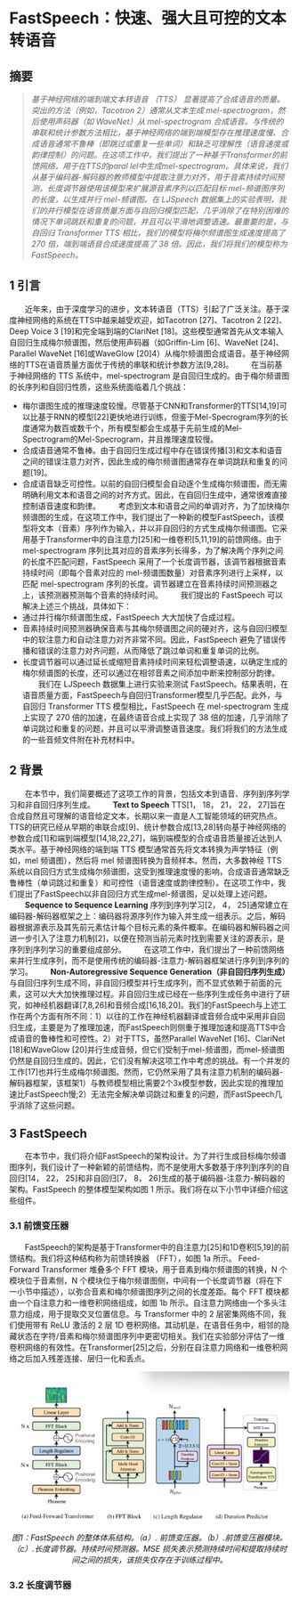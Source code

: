 # FastSpeech：快速、强大且可控的文本转语音
## 摘要
>*基于神经网络的端到端文本转语音 （TTS） 显著提高了合成语音的质量。突出的方法（例如，Tacotron 2）通常从文本生成 mel-spectrogram，然后使用声码器（如 WaveNet）从 mel-spectrogram 合成语音。与传统的串联和统计参数方法相比，基于神经网络的端到端模型存在推理速度慢、合成语音通常不鲁棒（即跳过或重复一些单词）和缺乏可理解性（语音速度或韵律控制）的问题。在这项工作中，我们提出了一种基于Transformer的前馈网络，用于在TTS的paral lel中生成mel-spectrogram。具体来说，我们从基于编码器-解码器的教师模型中提取注意力对齐，用于音素持续时间预测，长度调节器使用该模型来扩展源音素序列以匹配目标 mel-频谱图序列的长度，以生成并行 mel-频谱图。在 LJSpeech 数据集上的实验表明，我们的并行模型在语音质量方面与自回归模型匹配，几乎消除了在特别困难的情况下单词跳跃和重复的问题，并且可以平滑地调整语速。最重要的是，与自回归 Transformer TTS 相比，我们的模型将梅尔频谱图生成速度提高了 270 倍，端到端语音合成速度提高了 38 倍。因此，我们将我们的模型称为 FastSpeech。*

## 1 引言
&emsp;&emsp;近年来，由于深度学习的进步，文本转语音（TTS）引起了广泛关注。基于深度神经网络的系统在TTS中越来越受欢迎，如Tacotron [27]、Tacotron 2 [22]、Deep Voice 3 [19]和完全端到端的ClariNet [18]。这些模型通常首先从文本输入自回归生成梅尔频谱图，然后使用声码器（如Griffin-Lim [6]、WaveNet [24]、Parallel WaveNet [16]或WaveGlow [20]4）从梅尔频谱图合成语音。基于神经网络的TTS在语音质量方面优于传统的串联和统计参数方法[9,28]。
&emsp;&emsp;在当前基于神经网络的 TTS 系统中，mel-spectrogram 是自回归生成的。由于梅尔频谱图的长序列和自回归性质，这些系统面临着几个挑战：
- 梅尔谱图生成的推理速度较慢。尽管基于CNN和Transformer的TTS[14,19]可以比基于RNN的模型[22]更快地进行训练，但鉴于Mel-Specrogram序列的长度通常为数百或数千个，所有模型都会生成基于先前生成的Mel-Spectrogram的Mel-Specrogram，并且推理速度较慢。
- 合成语音通常不鲁棒。由于自回归生成过程中存在错误传播[3]和文本和语音之间的错误注意力对齐，因此生成的梅尔频谱图通常存在单词跳跃和重复的问题[19]。
- 合成语音缺乏可控性。以前的自回归模型会自动逐个生成梅尔频谱图，而无需明确利用文本和语音之间的对齐方式。因此，在自回归生成中，通常很难直接控制语音速度和韵律。
&emsp;&emsp;考虑到文本和语音之间的单调对齐，为了加快梅尔频谱图的生成，在这项工作中，我们提出了一种新的模型FastSpeech，该模型将文本（音素）序列作为输入，并以非自回归的方式生成梅尔频谱图。它采用基于Transformer中的自注意力[25]和一维卷积[5,11,19]的前馈网络。由于 mel-spectrogram 序列比其对应的音素序列长得多，为了解决两个序列之间的长度不匹配问题，FastSpeech 采用了一个长度调节器，该调节器根据音素持续时间（即每个音素对应的 mel-频谱图数量）对音素序列进行上采样，以匹配 mel-spectrogram 序列的长度。调节器建立在音素持续时间预测器之上，该预测器预测每个音素的持续时间。
&emsp;&emsp;我们提出的 FastSpeech 可以解决上述三个挑战，具体如下：
- 通过并行梅尔频谱图生成，FastSpeech 大大加快了合成过程。
- 音素持续时间预测器确保音素与其梅尔频谱图之间的硬对齐，这与自回归模型中的软注意力和自动注意力对齐非常不同。因此，FastSpeech 避免了错误传播和错误的注意力对齐问题，从而降低了跳过单词和重复单词的比例。
- 长度调节器可以通过延长或缩短音素持续时间来轻松调整语速，以确定生成的梅尔频谱图的长度，还可以通过在相邻音素之间添加中断来控制部分韵律。
&emsp;&emsp;我们在 LJSpeech 数据集上进行实验来测试 FastSpeech。结果表明，在语音质量方面，FastSpeech与自回归Transformer模型几乎匹配。此外，与自回归 Transformer TTS 模型相比，FastSpeech 在 mel-spectrogram 生成上实现了 270 倍的加速，在最终语音合成上实现了 38 倍的加速，几乎消除了单词跳过和重复的问题，并且可以平滑调整语音速度。我们将我们的方法生成的一些音频文件附在补充材料中。

## 2 背景
&emsp;&emsp;在本节中，我们简要概述了这项工作的背景，包括文本到语音、序列到序列学习和非自回归序列生成。
&emsp;&emsp;**Text to Speech**  TTS[1， 18， 21， 22， 27]旨在合成自然且可理解的语音给定文本，长期以来一直是人工智能领域的研究热点。TTS的研究已经从早期的串联合成[9]、统计参数合成[13,28]转向基于神经网络的参数合成[1]和端到端模型[14,18,22,27]，端到端模型的合成语音质量接近达到人类水平。基于神经网络的端到端 TTS 模型通常首先将文本转换为声学特征（例如，mel 频谱图），然后将 mel 频谱图转换为音频样本。然而，大多数神经 TTS 系统以自回归方式生成梅尔频谱图，这受到推理速度慢的影响，合成语音通常缺乏鲁棒性（单词跳过和重复）和可控性（语音速度或韵律控制）。在这项工作中，我们提出了FastSpeech以非自回归方式生成mel-频谱图，足以处理上述问题。
&emsp;&emsp;**Sequence to Sequence Learning**  序列到序列学习[2， 4， 25]通常建立在编码器-解码器框架之上：编码器将源序列作为输入并生成一组表示。之后，解码器根据源表示及其先前元素估计每个目标元素的条件概率。在编码器和解码器之间进一步引入了注意力机制[2]，以便在预测当前元素时找到需要关注的源表示，是序列到序列学习的重要组成部分。
&emsp;&emsp;在这项工作中，我们提出了一种前馈网络来并行生成序列，而不是使用传统的编码器-注意力-解码器框架进行序列到序列的学习。
&emsp;&emsp;**Non-Autoregressive Sequence Generation（非自回归序列生成）**   与自回归序列生成不同，非自回归模型并行生成序列，而不显式依赖于前面的元素，这可以大大加快推理过程。非自回归生成已经在一些序列生成任务中进行了研究，如神经机器翻译[7,8,26]和音频合成[16,18,20]。我们的FastSpeech与上述工作在两个方面有所不同：1）以往的工作在神经机器翻译或音频合成中采用非自回归生成，主要是为了推理加速，而FastSpeech则侧重于推理加速和提高TTS中合成语音的鲁棒性和可控性。2）对于TTS，虽然Parallel WaveNet [16]、ClariNet [18]和WaveGlow [20]并行生成音频，但它们受制于mel-频谱图，而mel-频谱图仍然是自回归生成的。因此，它们没有解决这项工作中考虑的挑战。有一个并发的工作[17]也并行生成梅尔频谱图。然而，它仍然采用了具有注意力机制的编码器-解码器框架，该框架1）与教师模型相比需要2个3x模型参数，因此实现的推理加速比FastSpeech慢;2）无法完全解决单词跳过和重复的问题，而FastSpeech几乎消除了这些问题。

## 3 FastSpeech
&emsp;&emsp;在本节中，我们将介绍FastSpeech的架构设计。为了并行生成目标梅尔频谱图序列，我们设计了一种新颖的前馈结构，而不是使用大多数基于序列到序列的自回归[14， 22， 25]和非自回归[7， 8， 26]生成的基于编码器-注意力-解码器的架构。FastSpeech 的整体模型架构如图 1 所示。我们将在以下小节中详细介绍这些组件。

### 3.1 前馈变压器
&emsp;&emsp;FastSpeech的架构是基于Transformer中的自注意力[25]和1D卷积[5,19]的前馈结构。我们将这种结构称为前馈转换器 （FFT），如图 1a 所示。 Feed-Forward Transformer 堆叠多个 FFT 模块，用于音素到梅尔频谱图的转换，N 个模块位于音素侧，N 个模块位于梅尔频谱图侧，中间有一个长度调节器（将在下一小节中描述），以弥合音素和梅尔频谱图序列之间的长度差距。每个 FFT 模块都由一个自注意力和一维卷积网络组成，如图 1b 所示。自注意力网络由一个多头注意力组成，用于提取交叉位置信息。与 Transformer 中的 2 层密集网络不同，我们使用带有 ReLU 激活的 2 层 1D 卷积网络。其动机是，在语音任务中，相邻的隐藏状态在字符/音素和梅尔频谱图序列中更密切相关。我们在实验部分评估了一维卷积网络的有效性。在Transformer[25]之后，分别在自注意力网络和一维卷积网络之后加入残差连接、层归一化和丢点。

![图1](./static/1.png)
<center>

*图1：FastSpeech 的整体体系结构。（a）. 前馈变压器。（b）.前馈变压器模块。（c）.长度调节器。持续时间预测器。MSE 损失表示预测持续时间和提取持续时间之间的损失，该损失仅存在于训练过程中。*
</center>

### 3.2 长度调节器
&emsp;&emsp;
&emsp;&emsp;
&emsp;&emsp;
&emsp;&emsp;
&emsp;&emsp;
&emsp;&emsp;
&emsp;&emsp;
&emsp;&emsp;
&emsp;&emsp;
&emsp;&emsp;
&emsp;&emsp;
&emsp;&emsp;
&emsp;&emsp;
&emsp;&emsp;
&emsp;&emsp;
&emsp;&emsp;
&emsp;&emsp;
&emsp;&emsp;
&emsp;&emsp;
&emsp;&emsp;
&emsp;&emsp;
&emsp;&emsp;
&emsp;&emsp;
&emsp;&emsp;
&emsp;&emsp;
&emsp;&emsp;
&emsp;&emsp;
&emsp;&emsp;
&emsp;&emsp;
&emsp;&emsp;
&emsp;&emsp;
&emsp;&emsp;
&emsp;&emsp;
&emsp;&emsp;
&emsp;&emsp;
&emsp;&emsp;
&emsp;&emsp;
&emsp;&emsp;
&emsp;&emsp;
&emsp;&emsp;
&emsp;&emsp;
&emsp;&emsp;
&emsp;&emsp;
&emsp;&emsp;
&emsp;&emsp;
&emsp;&emsp;
&emsp;&emsp;
&emsp;&emsp;
&emsp;&emsp;
&emsp;&emsp;
&emsp;&emsp;
&emsp;&emsp;
&emsp;&emsp;
&emsp;&emsp;
&emsp;&emsp;
&emsp;&emsp;
&emsp;&emsp;
&emsp;&emsp;
&emsp;&emsp;
&emsp;&emsp;
&emsp;&emsp;
&emsp;&emsp;
&emsp;&emsp;
&emsp;&emsp;
&emsp;&emsp;
&emsp;&emsp;
&emsp;&emsp;
&emsp;&emsp;
&emsp;&emsp;
&emsp;&emsp;
&emsp;&emsp;
&emsp;&emsp;
&emsp;&emsp;
&emsp;&emsp;
&emsp;&emsp;
&emsp;&emsp;
&emsp;&emsp;
&emsp;&emsp;
&emsp;&emsp;
